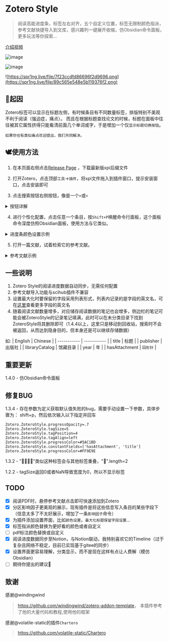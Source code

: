 # Zotero Style
> 阅读高能进度条，标签左右对齐，五个自定义位置，标签无限制颜色指派，参考文献快捷导入到文库，感兴趣列一键展开收缩，仿Obsidian命令面板，更多玩法等你探索... 

[介绍视频](https://www.bilibili.com/video/BV1PK411o7JN/?share_source=copy_web&vd_source=7b57a26bb78f6cbbfdf8bff111682fa3)


![image](https://spr1ng.live/file/a7ab76ea6dd691066c9a6.png)

![image](https://spr1ng.live/file/9ff441b61d43753500f64.png)

![https://spr1ng.live/file/7f23ccdfd86696f2d9696.png](https://spr1ng.live/file/89c565e548e5b119376f2.png)

## 👋起因
Zotero标签可以显示在标题左侧，有时候条目有不同数量标签，排版特别不美观不利于阅读（强迫症，痛点）。
而且在根据标题查找论文的时候，标题在面板中往往被其它属性挤得只能看清前面几个单词或字，于是增加一个仅`显示标题切换按钮`。

```如果你也有类似痛点欢迎提出，我们共同解决。```

## 🕊️使用方法
1. 在本页面右侧点击[Release Page](https://github.com/MuiseDestiny/ZoteroStyle/releases/latest) ，下载最新版xpi后缀文件

2. 打开Zotero，点击顶部`工具`->`插件`，将xpi文件拖入到插件窗口，提示安装窗口，点击安装即可

3. 点击搜索按钮右侧按钮，像是一个`>`或`<`

<details>
<summary>按钮详解</summary>

![](https://spr1ng.live/file/56ee3aa178fa09309d65e.png)

</details>

4. 进行个性化配置，点击任意一个条目，按`Shift+P`唤醒命令行面板，这个面板命令深度仿照Obsidian面板，使用方法与它类似。

<details>
<summary>进度条颜色设置示例</summary>

比如设置进度条颜色，上下键导航到`进度条`选项，

![进度条颜色](https://spr1ng.live/file/e887a728fa9a4ecc05862.png)

回车键进入下一层，因为要调整颜色，所以这里导航到`颜色`，

![颜色](https://spr1ng.live/file/78a823050fc91081c77e8.png)

然后回车，这里会显示，你当前使用的颜色，也就是下图的粉色，这时，你可以在<https://colorhunt.co/>挑选一个你喜欢的颜色，

![设置颜色](https://spr1ng.live/file/e7a7c8dadc0d6fe4d1ba0.png)

然后输入，

![输入颜色](https://spr1ng.live/file/a3451160039d3b6ef0bf2.png)

进一步回车确定，颜色会瞬间被设置为你输入的颜色，`一切`都随之变化~

![回车](https://spr1ng.live/file/04a2a67ba375d15bedca5.png)
</details>

5. 打开一篇文献，试着检索它的参考文献。

<details>
<summary>参考文献示例</summary>

首先，打开一篇文献，`Shift+P`打开命令行面板，

![](https://spr1ng.live/file/835068aa08605a4d32063.png)

选择参考文献，回车，

![](https://spr1ng.live/file/ad39ee7b253810adac0ce.png)

片刻，你将得到你浏览的这篇文献的参考文献，

![](https://spr1ng.live/file/e595589d1b5c6a7110171.png)

通过在这些结果中搜索，你可以快速找到你感兴趣的参考文献，选中它，回车试试，

![](https://spr1ng.live/file/a39a425b24cea8d9b1962.png)

不出意外的话，又是片刻，你将在关联文献这里看到它的身影，此时你浏览的文献和你选中的文献就被你一根红线签了起来。

![](https://spr1ng.live/file/1dbd90aecaec83765451d.png)
</details>



## 一些说明


1. Zotero Style的阅读进度数据自动同步，无需任何配置
2. 参考文献导入功能与scihub插件不兼容
3. 设置最大化时要保留的字段采用列表形式，列表内记录的是字段的英文名，可在[这里](https://github.com/zotero/zotero/blob/26847c672f62de30bd63d9434a00d6c9f8a5e76c/chrome/locale/zh-CN/zotero/zotero.properties)查看更多字段的英文名
4. 随着阅读文献数量增多，对应储存阅读数据的笔记也会增多，侧边栏的笔记可能会被ZoteroStyle的记录笔记填满，此时可以在未分类目录下找到ZoteroStyle将其删除即可（1.4.4以上，这里只是移动到回收站，搜索时不会被返回，从而达到隐身目的，但本身还是可以继续存储数据）

如:
| English | Chinese |
| ----------- | ----------- |
| title | 标题 |
| publisher | 出版社 |
| libraryCatalog | 馆藏目录 |
| year | 年 |
| hasAttachment | `回形针` |


## 重要更新

1.4.0 - 仿Obsidian命令面板

## 修复BUG
1.3.4 - 存在参数为定义获取默认值失败的bug，需要手动设置一下参数，具体步骤为：
shift+p，然后依次输入以下指定并回车
  
```
Zotero.ZoteroStyle.progressOpacity=.7
Zotero.ZoteroStyle.tagSize=5
Zotero.ZoteroStyle.tagPosition=4
Zotero.ZoteroStyle.tagAlign=left
Zotero.ZoteroStyle.progressColor=#5AC1BD
Zotero.ZoteroStyle.constantFields=['hasAttachment', 'title']
Zotero.ZoteroStyle.progressColor=#FF9E9E
```

1.3.2 - "🌸🌸🌸🌸"类似这种标签会与其他标签重叠，"🌸".length=2

1.2.2 - tagSize返回0或者NaN导致宽度为0，所以不显示标签

## TODO
- [x] 阅读PDF时，悬停参考文献点击即可快速添加到Zotero
- [x] 分区影响因子更美观的展示，现有插件是将这些信息写入条目的某些字段下（信息太多了不太好展示，增加了一条`影响因子`命令）
- [x] 为插件添加设置界面，比如`颜色设置`，`最大化标题保留字段设置`...
- [x] 标签指派颜色替换为更好看的颜色或者自定义
- [ ] pdf标注颜色替换或自定义
- [x] 阅读进度数据同步至Notion，与Notion联动，我特别喜欢它的Timeline（过于复杂且网络不稳定，目前已实现基于gitee的同步）
- [x] 设置界面更容易理解，分类显示，而不是现在这样有点让人费解（模仿Obsidian）
- [ ] 期待你提出的建议🌸

## 致谢
感谢@windingwind
><https://github.com/windingwind/zotero-addon-template>，
本插件参考了他的大量代码和教程,使用他的框架

感谢@volatile-static的插件`Chartero`
> <https://github.com/volatile-static/Chartero>
